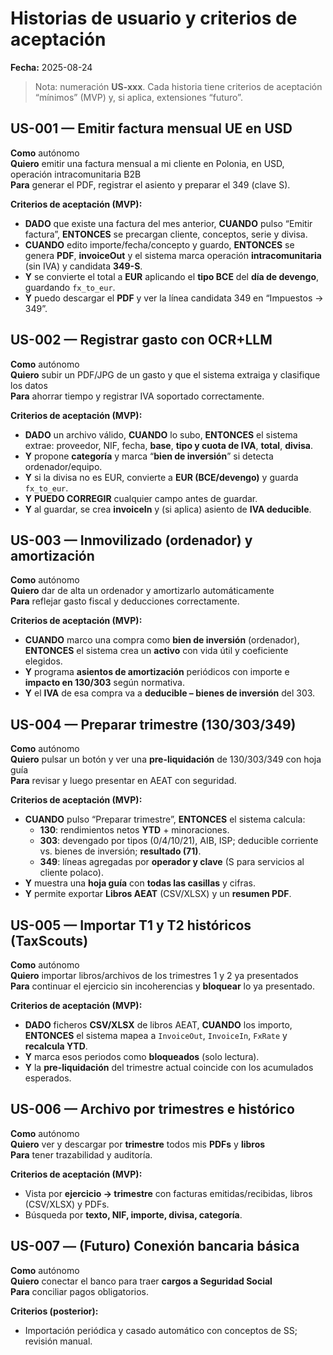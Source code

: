 # Historias de usuario y criterios de aceptación
**Fecha:** 2025-08-24

> Nota: numeración **US-xxx**. Cada historia tiene criterios de aceptación “mínimos” (MVP) y, si aplica, extensiones “futuro”.

## US-001 — Emitir factura mensual UE en USD
**Como** autónomo  
**Quiero** emitir una factura mensual a mi cliente en Polonia, en USD, operación intracomunitaria B2B  
**Para** generar el PDF, registrar el asiento y preparar el 349 (clave S).

**Criterios de aceptación (MVP):**
- **DADO** que existe una factura del mes anterior, **CUANDO** pulso “Emitir factura”, **ENTONCES** se precargan cliente, conceptos, serie y divisa.
- **CUANDO** edito importe/fecha/concepto y guardo, **ENTONCES** se genera **PDF**, **invoiceOut** y el sistema marca operación **intracomunitaria** (sin IVA) y candidata **349-S**.
- **Y** se convierte el total a **EUR** aplicando el **tipo BCE** del **día de devengo**, guardando `fx_to_eur`.
- **Y** puedo descargar el **PDF** y ver la línea candidata 349 en “Impuestos → 349”.

## US-002 — Registrar gasto con OCR+LLM
**Como** autónomo  
**Quiero** subir un PDF/JPG de un gasto y que el sistema extraiga y clasifique los datos  
**Para** ahorrar tiempo y registrar IVA soportado correctamente.

**Criterios de aceptación (MVP):**
- **DADO** un archivo válido, **CUANDO** lo subo, **ENTONCES** el sistema extrae: proveedor, NIF, fecha, **base**, **tipo y cuota de IVA**, **total**, **divisa**.
- **Y** propone **categoría** y marca “**bien de inversión**” si detecta ordenador/equipo.
- **Y** si la divisa no es EUR, convierte a **EUR (BCE/devengo)** y guarda `fx_to_eur`.
- **Y** **PUEDO CORREGIR** cualquier campo antes de guardar.
- **Y** al guardar, se crea **invoiceIn** y (si aplica) asiento de **IVA deducible**.

## US-003 — Inmovilizado (ordenador) y amortización
**Como** autónomo  
**Quiero** dar de alta un ordenador y amortizarlo automáticamente  
**Para** reflejar gasto fiscal y deducciones correctamente.

**Criterios de aceptación (MVP):**
- **CUANDO** marco una compra como **bien de inversión** (ordenador), **ENTONCES** el sistema crea un **activo** con vida útil y coeficiente elegidos.
- **Y** programa **asientos de amortización** periódicos con importe e **impacto en 130/303** según normativa.
- **Y** el **IVA** de esa compra va a **deducible – bienes de inversión** del 303.

## US-004 — Preparar trimestre (130/303/349)
**Como** autónomo  
**Quiero** pulsar un botón y ver una **pre-liquidación** de 130/303/349 con hoja guía  
**Para** revisar y luego presentar en AEAT con seguridad.

**Criterios de aceptación (MVP):**
- **CUANDO** pulso “Preparar trimestre”, **ENTONCES** el sistema calcula:
  - **130**: rendimientos netos **YTD** + minoraciones.
  - **303**: devengado por tipos (0/4/10/21), AIB, ISP; deducible corriente vs. bienes de inversión; **resultado (71)**.
  - **349**: líneas agregadas por **operador y clave** (S para servicios al cliente polaco).
- **Y** muestra una **hoja guía** con **todas las casillas** y cifras.
- **Y** permite exportar **Libros AEAT** (CSV/XLSX) y un **resumen PDF**.

## US-005 — Importar T1 y T2 históricos (TaxScouts)
**Como** autónomo  
**Quiero** importar libros/archivos de los trimestres 1 y 2 ya presentados  
**Para** continuar el ejercicio sin incoherencias y **bloquear** lo ya presentado.

**Criterios de aceptación (MVP):**
- **DADO** ficheros **CSV/XLSX** de libros AEAT, **CUANDO** los importo, **ENTONCES** el sistema mapea a `InvoiceOut`, `InvoiceIn`, `FxRate` y **recalcula YTD**.
- **Y** marca esos periodos como **bloqueados** (solo lectura).
- **Y** la **pre-liquidación** del trimestre actual coincide con los acumulados esperados.

## US-006 — Archivo por trimestres e histórico
**Como** autónomo  
**Quiero** ver y descargar por **trimestre** todos mis **PDFs** y **libros**  
**Para** tener trazabilidad y auditoría.

**Criterios de aceptación (MVP):**
- Vista por **ejercicio → trimestre** con facturas emitidas/recibidas, libros (CSV/XLSX) y PDFs.
- Búsqueda por **texto, NIF, importe, divisa, categoría**.

## US-007 — (Futuro) Conexión bancaria básica
**Como** autónomo  
**Quiero** conectar el banco para traer **cargos a Seguridad Social**  
**Para** conciliar pagos obligatorios.

**Criterios (posterior):**
- Importación periódica y casado automático con conceptos de SS; revisión manual.
